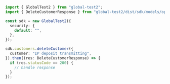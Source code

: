 <!-- Start SDK Example Usage -->


```typescript
import { GlobalTest2 } from "global-test2";
import { DeleteCustomerResponse } from "global-test2/dist/sdk/models/operations";

const sdk = new GlobalTest2({
  security: {
    default: "",
  },
});

sdk.customers.deleteCustomer({
  customer: "IP deposit transmitting",
}).then((res: DeleteCustomerResponse) => {
  if (res.statusCode == 200) {
    // handle response
  }
});
```
<!-- End SDK Example Usage -->